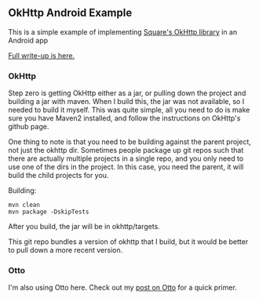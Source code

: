 ## OkHttp Android Example

This is a simple example of implementing [Square's OkHttp library](https://github.com/square/okhttp) in an Android app

[Full write-up is here.](http://www.recursiverobot.com/post/48782017564/trying-out-squares-okhttp-client)

### OkHttp

Step zero is getting OkHttp either as a jar, or pulling down the project and building a jar with maven. When I build this, the jar was not available, so I needed to build it myself. This was quite simple, all you need to do is make sure you have Maven2 installed, and follow the instructions on OkHttp's github page.

One thing to note is that you need to be building against the parent project, not just the okhttp dir. Sometimes people package up git repos such that there are actually multiple projects in a single repo, and you only need to use one of the dirs in the project. In this case, you need the parent, it will build the child projects for you. 

Building:

    mvn clean
    mvn package -DskipTests

After you build, the jar will be in okhttp/targets.

This git repo bundles a version of okhttp that I build, but it would be better to pull down a more recent version.

### Otto

I'm also using Otto here. Check out my [post on Otto](http://www.recursiverobot.com/post/48752686831/playing-around-with-otto-on-android) for a quick primer.


